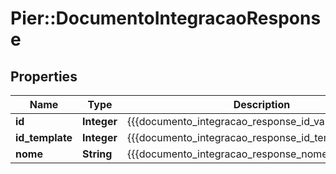 # Pier::DocumentoIntegracaoResponse

## Properties
Name | Type | Description | Notes
------------ | ------------- | ------------- | -------------
**id** | **Integer** | {{{documento_integracao_response_id_value}}} | [optional] 
**id_template** | **Integer** | {{{documento_integracao_response_id_template_value}}} | [optional] 
**nome** | **String** | {{{documento_integracao_response_nome_value}}} | [optional] 



